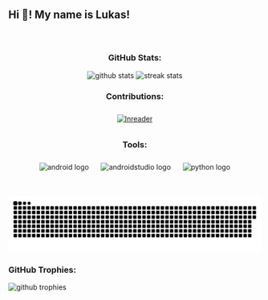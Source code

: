 <h2 align="left">Hi 👋! My name is Lukas!</h2>

###

<br clear="both">

<h3 align="center">GitHub Stats:</h3>
<div align="center">
    <img src="https://github-readme-stats.vercel.app/api?username=Batorian&show_icons=true&theme=radical" height="150" alt="github stats" />
    <img src="https://streak-stats.demolab.com?user=Batorian&theme=dracula" height="150" alt="streak stats" />
</div>

###

<div align="center">
    <h3>Contributions:</h3>
    <a href="https://github.com/LNReader/lnreader">
        <img src="https://lnreader.github.io/ico.png" height="30" alt="lnreader" style="margin: 10px;" />
    </a>
    <h3>Tools:</h3>
    <img src="https://cdn.simpleicons.org/android/3DDC84" height="30" alt="android logo" style="margin: 10px;" />
    <img src="https://cdn.simpleicons.org/androidstudio/3DDC84" height="30" alt="androidstudio logo" style="margin: 10px;" />
    <img src="https://skillicons.dev/icons?i=py" height="30" alt="python logo" style="margin: 10px;" />
</div>

###

<br clear="both">

<img src="https://raw.githubusercontent.com/Batorian/Batorian/output/github-contribution-grid-snake.svg" alt="Snake animation" />

###

<h3>GitHub Trophies:</h3>
<img src="https://github-profile-trophy.vercel.app/?username=Batorian&theme=onedark" alt="github trophies" />
